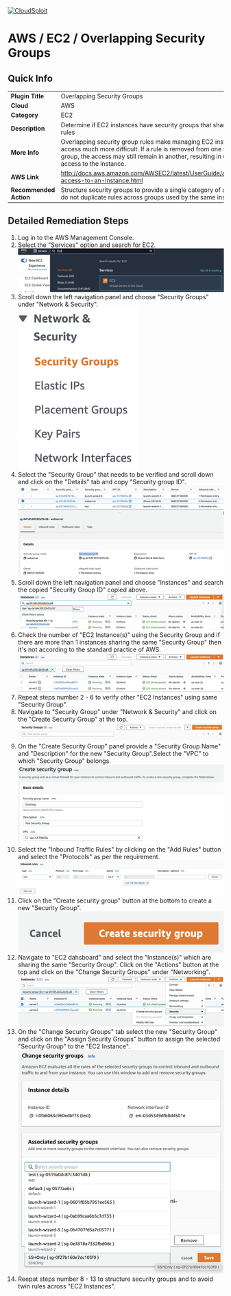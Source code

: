 [![CloudSploit](https://cloudsploit.com/img/logo-new-big-text-100.png "CloudSploit")](https://cloudsploit.com)

# AWS / EC2 / Overlapping Security Groups

## Quick Info

| | |
|-|-|
| **Plugin Title** | Overlapping Security Groups |
| **Cloud** | AWS |
| **Category** | EC2 |
| **Description** | Determine if EC2 instances have security groups that share the same rules |
| **More Info** | Overlapping security group rules make managing EC2 instance access much more difficult. If a rule is removed from one security group, the access may still remain in another, resulting in unintended access to the instance. |
| **AWS Link** | http://docs.aws.amazon.com/AWSEC2/latest/UserGuide/authorizing-access-to-an-instance.html |
| **Recommended Action** | Structure security groups to provide a single category of access and do not duplicate rules across groups used by the same instances. |

## Detailed Remediation Steps
1. Log in to the AWS Management Console.
2. Select the "Services" option and search for EC2. </br> <img src="/resources/aws/ec2/overlapping-security-groups/step2.png"/>
3. Scroll down the left navigation panel and choose "Security Groups" under "Network & Security". </br>  <img src="/resources/aws/ec2/overlapping-security-groups/step3.png"/>
4. Select the "Security Group" that needs to be verified and scroll down and click on the "Details" tab and copy "Security group ID". </br> <img src="/resources/aws/ec2/overlapping-security-groups/step4.png"/>
5. Scroll down the left navigation panel and choose "Instances" and search the copied "Security Group ID" copied above.</br> <img src="/resources/aws/ec2/overlapping-security-groups/step5.png"/>
6. Check the number of "EC2 Instance(s)" using the Security Group and if there are more than 1 instances sharing the same "Security Group" then it's not according to the standard practice of AWS.</br> <img src="/resources/aws/ec2/overlapping-security-groups/step6.png"/>
7. Repeat steps number 2 - 6 to verify other "EC2 Instances" using same "Security Group".</br>
8. Navigate to "Security Group" under "Network & Security" and click on the "Create Security Group" at the top.</br> <img src="/resources/aws/ec2/overlapping-security-groups/step8.png"/>
9. On the "Create Security Group" panel provide a "Security Group Name" and "Description" for the new "Security Group".Select the "VPC" to which "Security Group" belongs.</br> <img src="/resources/aws/ec2/overlapping-security-groups/step9.png"/>
10. Select the "Inbound Traffic Rules" by clicking on the "Add Rules" button and select the "Protocols" as per the requirement.</br> <img src="/resources/aws/ec2/overlapping-security-groups/step10.png"/>
11. Click on the "Create security group" button at the bottom to create a new "Security Group". </br> <img src="/resources/aws/ec2/overlapping-security-groups/step11.png"/>
12. Navigate to "EC2 dahsboard" and select the "Instance(s)" which are sharing the same "Security Group". Click on the "Actions" button at the top and click on the "Change Security Groups" under "Networking".</br> <img src="/resources/aws/ec2/overlapping-security-groups/step12.png"/>
13. On the "Change Security Groups" tab select the new "Security Group" and click on the "Assign Security Groups" button to assign the selected "Security Group" to the "EC2 Instance".</br> <img src="/resources/aws/ec2/overlapping-security-groups/step13.png"/>
14. Reepat steps number 8 - 13 to structure security groups and to avoid twin rules across "EC2 Instances".</br>
